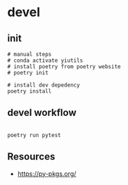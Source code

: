 # devel

## init

```
# manual steps
# conda activate yiutils
# install poetry from poetry website
# poetry init
```

```
# install dev depedency
poetry install
```

## devel workflow

```
```

```
poetry run pytest
```

## Resources

- https://py-pkgs.org/
